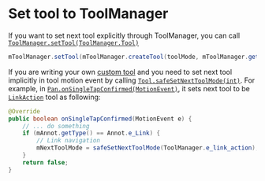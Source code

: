 # Set tool to ToolManager

If you want to set next tool explicitly through ToolManager, you can call [`ToolManager.setTool(ToolManager.Tool)`](http://neon.pdftron.local:8000/www/qliu/android/api/reference/com/pdftron/pdf/tools/ToolManager.html#setTool(com.pdftron.pdf.tools.ToolManager.Tool))

```java
mToolManager.setTool(mToolManager.createTool(toolMode, mToolManager.getTool()));
```

If you are writing your own [custom tool](android/guides/advanced/custom-tool) and you need to set next tool implicitly in tool motion event by calling  [`Tool.safeSetNextToolMode(int)`](http://neon.pdftron.local:8000/www/qliu/android/api/reference/com/pdftron/pdf/tools/Tool.html#safeSetNextToolMode-int-). For example, in [`Pan.onSingleTapConfirmed(MotionEvent)`](http://neon.pdftron.local:8000/www/qliu/android/api/reference/com/pdftron/pdf/tools/Pan.html#onSingleTapConfirmed-android.view.MotionEvent-), it sets next tool to be [`LinkAction`](http://neon.pdftron.local:8000/www/qliu/android/api/reference/com/pdftron/pdf/tools/LinkAction.html) tool as following:

```java
@Override
public boolean onSingleTapConfirmed(MotionEvent e) {
    // ... do something
    if (mAnnot.getType() == Annot.e_Link) {
        // Link navigation
        mNextToolMode = safeSetNextToolMode(ToolManager.e_link_action);
    }
    return false;
}
```
